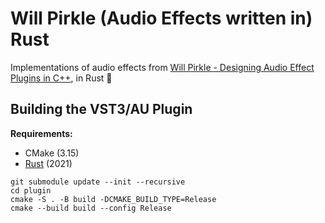 # Will Pirkle (Audio Effects written in) Rust

Implementations of audio effects from [Will Pirkle - Designing Audio Effect Plugins in C++](https://www.willpirkle.com/), in Rust 🦀

## Building the VST3/AU Plugin

**Requirements:**

- CMake (3.15)
- [Rust](https://www.rust-lang.org/learn/get-started) (2021)

```
git submodule update --init --recursive
cd plugin
cmake -S . -B build -DCMAKE_BUILD_TYPE=Release
cmake --build build --config Release
```
